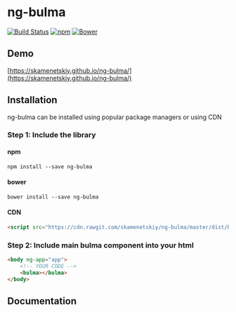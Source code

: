 # ng-bulma
[![Build Status](https://travis-ci.org/skamenetskiy/ng-bulma.svg?branch=master)](https://travis-ci.org/skamenetskiy/ng-bulma)
[![npm](https://img.shields.io/npm/v/ng-bulma.svg)](https://www.npmjs.com/package/ng-bulma)
[![Bower](https://img.shields.io/bower/v/ng-bulma.svg)](https://img.shields.io/bower/v/ng-bulma.svg)

## Demo
[https://skamenetskiy.github.io/ng-bulma/](https://skamenetskiy.github.io/ng-bulma/)

## Installation
ng-bulma can be installed using popular package managers or using CDN

### Step 1: Include the library

#### npm
```
npm install --save ng-bulma
```

#### bower
```
bower install --save ng-bulma
```

#### CDN
```html
<script src="https://cdn.rawgit.com/skamenetskiy/ng-bulma/master/dist/bulma.min.js"></script>
```

### Step 2: Include main bulma component into your html
```html
<body ng-app="app">
    <!-- YOUR CODE -->
    <bulma></bulma>
</body>
```

## Documentation